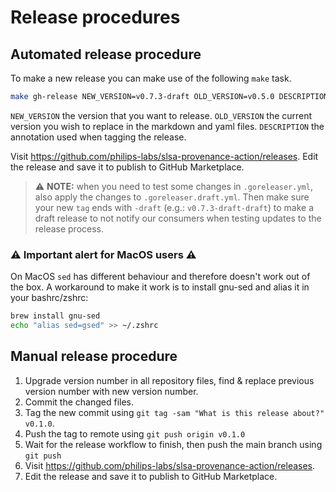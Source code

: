 # Release procedures

## Automated release procedure

To make a new release you can make use of the following `make` task.

```bash
make gh-release NEW_VERSION=v0.7.3-draft OLD_VERSION=v0.5.0 DESCRIPTION="A test release to see how it works"
```

`NEW_VERSION` the version that you want to release.
`OLD_VERSION` the current version you wish to replace in the markdown and yaml files.
`DESCRIPTION` the annotation used when tagging the release.

Visit <https://github.com/philips-labs/slsa-provenance-action/releases>.
Edit the release and save it to publish to GitHub Marketplace.

> :warning: **NOTE:** when you need to test some changes in `.goreleaser.yml`, also apply the changes to `.goreleaser.draft.yml`. Then make sure your new `tag` ends with `-draft` (e.g.: `v0.7.3-draft-draft`) to make a draft release to not notify our consumers when testing updates to the release process.

### ⚠ Important alert for MacOS users ⚠

On MacOS `sed` has different behaviour and therefore doesn't work out of the box.
A workaround to make it work is to install gnu-sed and alias it in your bashrc/zshrc:

```bash
brew install gnu-sed
echo "alias sed=gsed" >> ~/.zshrc
```

## Manual release procedure

1. Upgrade version number in all repository files, find & replace previous version number with new version number.
1. Commit the changed files.
1. Tag the new commit using `git tag -sam "What is this release about?" v0.1.0`.
1. Push the tag to remote using `git push origin v0.1.0`
1. Wait for the release workflow to finish, then push the main branch using `git push`
1. Visit <https://github.com/philips-labs/slsa-provenance-action/releases>.
1. Edit the release and save it to publish to GitHub Marketplace.
